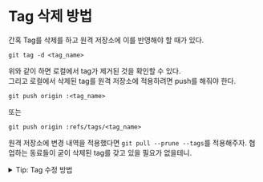 # Tag 삭제 방법

간혹 Tag를 삭제를 하고 원격 저장소에 이를 반영해야 할 때가 있다.

```
git tag -d <tag_name>
```

위와 같이 하면 로컬에서 tag가 제거된 것을 확인할 수 있다.
<br>그리고 로컬에서 삭제된 tag를 원격 저장소에 적용하려면 push를 해줘야 한다.


```
git push origin :<tag_name>
```
또는
```
git push origin :refs/tags/<tag_name>
```

원격 저장소에 변경 내역을 적용했다면 `git pull --prune --tags`를 적용해주자. 협업하는 동료들이 굳이 삭제된 tag를 갖고 있을 필요가 없을테니.

<details>
  <summary>
    Tip: Tag 수정 방법
  </summary>
찾아보니까 지우고 새로 만들라더라...
</detilas>